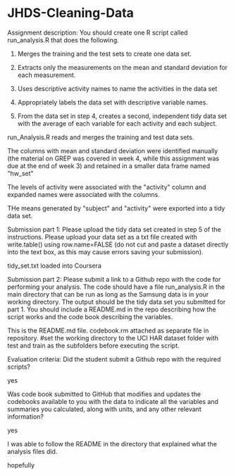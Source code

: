 # JHDS-Cleaning-Data

Assignment description:
You should create one R script called run_analysis.R that does the following. 

1.  Merges the training and the test sets to create one data set.

2.  Extracts only the measurements on the mean and standard deviation for each measurement. 
 
3.  Uses descriptive activity names to name the activities in the data set
 
4.  Appropriately labels the data set with descriptive variable names. 

5.  From the data set in step 4, creates a second, independent tidy data set with the average of each variable for each activity and each subject.

run_Analysis.R reads and merges the training and test data sets.

The columns with mean and standard deviation were identified manually (the material on GREP was covered in week 4, while this assignment was due at the end of week 3) and retained in a smaller data frame named "hw_set"

The levels of activity were associated with the "activity" column and expanded names were associated with the columns.

THe means generated by "subject" and "activity" were exported into a tidy data set.



Submission part 1:
Please upload the tidy data set created in step 5 of the instructions. Please upload your data set as a txt file created with write.table() using row.name=FALSE (do not cut and paste a dataset directly into the text box, as this may cause errors saving your submission).

tidy_set.txt loaded into Coursera

Submission part 2:
Please submit a link to a Github repo with the code for performing your analysis. The code should have a file run_analysis.R in the main directory that can be run as long as the Samsung data is in your working directory. The output should be the tidy data set you submitted for part 1. You should include a README.md in the repo describing how the script works and the code book describing the variables.

This is the README.md file.
codebook.rm attached as separate file in repository.
#set the working directory to the UCI HAR dataset folder with test and train as the subfolders before executing the script.

Evaluation criteria:
Did the student submit a Github repo with the required scripts?

yes

Was code book submitted to GitHub that modifies and updates the codebooks available to you with the data to indicate all the variables and summaries you calculated, along with units, and any other relevant information?

yes

I was able to follow the README in the directory that explained what the analysis files did. 

hopefully

